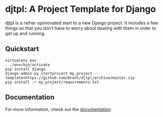 djtpl: A Project Template for Django
=========================

djtpl is a rather opinionated start to a new Django project. It includes a few things so that you don’t have to worry about dealing with them in order to get up and running.

## Quickstart
```
virtualenv env
. ./env/bin/activate
pip install django
django-admin.py startproject my_project --template=https://github.com/Brant/djtpl/archive/master.zip
pip install -r my_project/requirements.txt
```

## Documentation
For more information, check out the [documentation](http://brant.github.io/djtpl/)

